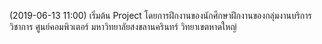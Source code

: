 (2019-06-13 11:00) เริ่มต้น Project โดยการฝึกงานของนักศึกษาฝึกงานของกลุ่มงานบริการวิชาการ ศูนย์คอมพิวเตอร์ มหาวิทยาลัยสงขลานครินทร์ วิทยาเขตหาดใหญ่